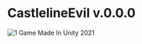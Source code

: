 # CastlelineEvil v.0.0.0
 ![1](https://user-images.githubusercontent.com/51244922/138364795-c0170fee-6eac-4408-93c8-46e793b44b60.png)
 Game Made In Unity 2021

